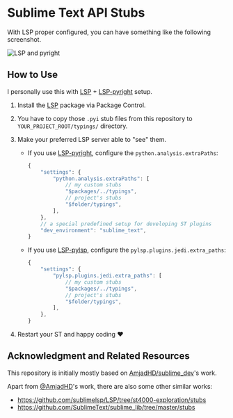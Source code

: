 # Sublime Text API Stubs

With LSP proper configured, you can have something like the following screenshot.

![LSP and pyright](https://raw.githubusercontent.com/jfcherng-sublime/ST-api-stubs/master/docs/with-pyright.png)

## How to Use

I personally use this with [LSP][pc-lsp] + [LSP-pyright][pc-lsp-pyright] setup.

1. Install the [LSP][pc-lsp] package via Package Control.
1. You have to copy those `.pyi` stub files from this repository to `YOUR_PROJECT_ROOT/typings/` directory.
1. Make your preferred LSP server able to "see" them.

   - If you use [LSP-pyright][pc-lsp-pyright], configure the `python.analysis.extraPaths`:

     ```js
     {
         "settings": {
             "python.analysis.extraPaths": [
                 // my custom stubs
                 "$packages/../typings",
                 // project's stubs
                 "$folder/typings",
             ],
         },
         // a special predefined setup for developing ST plugins
         "dev_environment": "sublime_text",
     }
     ```

   - If you use [LSP-pylsp][pc-lsp-pylsp], configure the `pylsp.plugins.jedi.extra_paths`:

     ```js
     {
         "settings": {
             "pylsp.plugins.jedi.extra_paths": [
                 // my custom stubs
                 "$packages/../typings",
                 // project's stubs
                 "$folder/typings",
             ],
         },
     }
     ```

1. Restart your ST and happy coding ♥

## Acknowledgment and Related Resources

This repository is initially mostly based on [AmjadHD/sublime_dev](https://github.com/AmjadHD/sublime_dev)'s work.

Apart from [@AmjadHD](https://github.com/AmjadHD)'s work, there are also some other similar works:

- https://github.com/sublimelsp/LSP/tree/st4000-exploration/stubs
- https://github.com/SublimeText/sublime_lib/tree/master/stubs

[pc-lsp-pylsp]: https://packagecontrol.io/packages/LSP-pylsp
[pc-lsp-pyright]: https://packagecontrol.io/packages/LSP-pyright
[pc-lsp]: https://packagecontrol.io/packages/LSP
